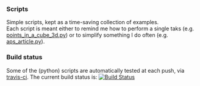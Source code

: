 ### Scripts

Simple scripts, kept as a time-saving collection of examples.  
Each script is meant either to remind me how to perform a single taks (e.g. [points\_in_a\_cube_3d.py](matplotlib/points_in_a_cube_3d.py)) or to simplify something I do often (e.g. [aps\_article.py](python/aps_article.py)).

### Build status
Some of the (python) scripts are automatically tested at each push, via [travis-ci](https://travis-ci.org).
The current build status is: [![Build Status](https://travis-ci.org/tcompa/scripts.svg)](https://travis-ci.org/tcompa/scripts)

